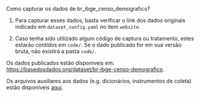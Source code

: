 Como capturar os dados de br_ibge_censo_demografico?

1. Para capturar esses dados, basta verificar o link dos dados originais indicado em `dataset_config.yaml` no item `website`.

2. Caso tenha sido utilizado algum código de captura ou tratamento, estes estarão contidos em `code/`. Se o dado publicado for em sua versão bruta, não existirá a pasta `code/`.

Os dados publicados estão disponíveis em: https://basedosdados.org/dataset/br-ibge-censo-demografico.

Os arquivos auxiliares aos dados (e.g. dicionários, instrumentos de coleta) estão disponíveis [aqui](https://storage.googleapis.com/basedosdados/auxiliary_files/br_ibge_censo_demografico.zip).